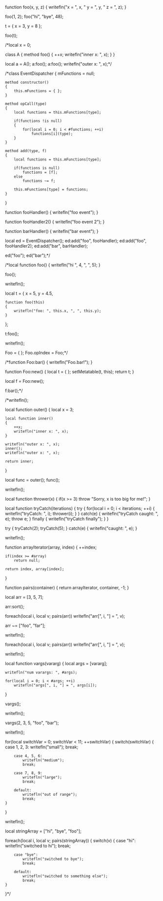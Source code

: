function foo(x, y, z)
{
	writefln("x = ", x, " y = ", y, " z = ", z);
}

foo(1, 2);
foo("hi", "bye", 48);

t = { x = 3, y = 8 };

foo(t);

/*local x = 0;

class A
{
	method foo()
	{
		++x;
		writefln("inner x: ", x);
	}
}

local a = A();
a:foo();
a:foo();
writefln("outer x: ", x);*/

/*class EventDispatcher
{
	mFunctions = null;

	method constructor()
	{
		this.mFunctions = { };
	}

	method opCall(type)
	{
		local functions = this.mFunctions[type];
		
		if(functions !is null)
		{
			for(local i = 0; i < #functions; ++i)
				functions[i](type);
		}
	}

	method add(type, f)
	{
		local functions = this.mFunctions[type];

		if(functions is null)
			functions = [f];
		else
			functions ~= f;

		this.mFunctions[type] = functions;
	}
}

function fooHandler()
{
	writefln("foo event");
}

function fooHandler2()
{
	writefln("foo event 2");
}

function barHandler()
{
	writefln("bar event");
}

local ed = EventDispatcher();
ed:add("foo", fooHandler);
ed:add("foo", fooHandler2);
ed:add("bar", barHandler);

ed("foo");
ed("bar");*/


/*local function foo()
{
	writefln("hi ", 4, ", ", 5);
}

foo();

writefln();

local t =
{
	x = 5,
	y = 4.5,
	
	function foo(this)
	{
		writefln("foo: ", this.x, ", ", this.y);
	}
};

t:foo();

writefln();

Foo = { };
Foo.opIndex = Foo;*/

/*function Foo:bar()
{
	writefln("Foo.bar!");
}

function Foo:new()
{
	local t = { };
	setMetatable(t, this);
	return t;
}

local f = Foo:new();

f:bar();*/

/*writefln();

local function outer()
{
	local x = 3;

	local function inner()
	{
		++x;
		writefln("inner x: ", x);
	}

	writefln("outer x: ", x);
	inner();
	writefln("outer x: ", x);

	return inner;
}

local func = outer();
func();

writefln();

local function thrower(x)
{
	if(x >= 3)
		throw "Sorry, x is too big for me!";
}

local function tryCatch(iterations)
{
	try
	{
		for(local i = 0; i < iterations; ++i)
		{
			writefln("tryCatch: ", i);
			thrower(i);
		}
	}
	catch(e)
	{
		writefln("tryCatch caught: ", e);
		throw e;
	}
	finally
	{
		writefln("tryCatch finally");
	}
}

try
{
	tryCatch(2);
	tryCatch(5);
}
catch(e)
{
	writefln("caught: ", e);
}

writefln();

function arrayIterator(array, index)
{
	++index;

	if(index >= #array)
		return null;

	return index, array[index];
}

function pairs(container)
{
	return arrayIterator, container, -1;
}

local arr = [3, 5, 7];

arr:sort();

foreach(local i, local v; pairs(arr))
	writefln("arr[", i, "] = ", v);

arr ~= ["foo", "far"];

writefln();

foreach(local i, local v; pairs(arr))
	writefln("arr[", i, "] = ", v);

writefln();

local function vargs(vararg)
{
	local args = [vararg];

	writefln("num varargs: ", #args);

	for(local i = 0; i < #args; ++i)
		writefln("args[", i, "] = ", args[i]);
}

vargs();

writefln();

vargs(2, 3, 5, "foo", "bar");

writefln();

for(local switchVar = 0; switchVar < 11; ++switchVar)
{
	switch(switchVar)
	{
		case 1, 2, 3:
			writefln("small");
			break;

		case 4, 5, 6:
			writefln("medium");
			break;
			
		case 7, 8, 9:
			writefln("large");
			break;
			
		default:
			writefln("out of range");
			break;
	}
}

writefln();

local stringArray = ["hi", "bye", "foo"];

foreach(local i, local v; pairs(stringArray))
{
	switch(v)
	{
		case "hi":
			writefln("switched to hi");
			break;
			
		case "bye":
			writefln("switched to bye");
			break;
			
		default:
			writefln("switched to something else");
			break;
	}
}*/